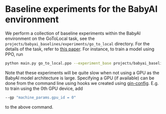 # Baseline experiments for the BabyAI environment

We perform a collection of baseline experiments within the BabyAI environment
 on the GoToLocal task, see the `projects/babyai_baselines/experiments/go_to_local` directory. For the details of the task, refer to [this paper](https://openreview.net/pdf?id=rJeXCo0cYX).
 For instance, to train a model using PPO, run
 
```bash
python main.py go_to_local.ppo --experiment_base projects/babyai_baselines/experiments
```

Note that these experiments will be quite slow when not using a GPU as the BabyAI model architecture is 
large. Specifying a GPU (if available) can be done from the command line using hooks we created using 
[gin-config](https://github.com/google/gin-config). E.g. to train using the 0th GPU device, add

```bash
--gp "machine_params.gpu_id = 0"
```  

to the above command.
